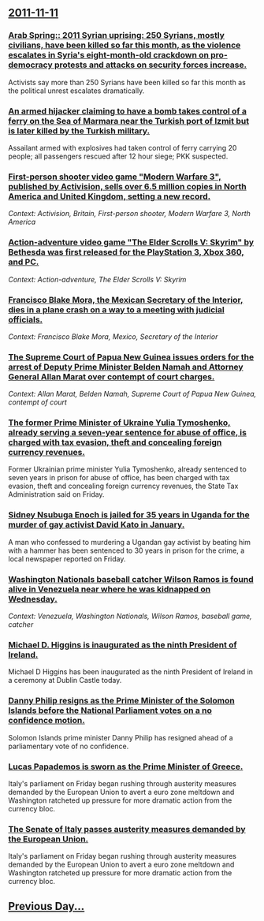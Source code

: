 ## [2011-11-11](/news/2011/11/11/index.md)

### [Arab Spring:: 2011 Syrian uprising: 250 Syrians, mostly civilians, have been killed so far this month, as the violence escalates in Syria's eight-month-old crackdown on pro-democracy protests and attacks on security forces increase. ](/news/2011/11/11/arab-spring-2011-syrian-uprising-250-syrians-mostly-civilians-have-been-killed-so-far-this-month-as-the-violence-escalates-in-syria-s.md)
Activists say more than 250 Syrians have been killed so far this month as the political unrest escalates dramatically. 

### [An armed hijacker claiming to have a bomb takes control of a ferry on the Sea of Marmara near the Turkish port of Izmit but is later killed by the Turkish military. ](/news/2011/11/11/an-armed-hijacker-claiming-to-have-a-bomb-takes-control-of-a-ferry-on-the-sea-of-marmara-near-the-turkish-port-of-izmit-but-is-later-killed.md)
Assailant armed with explosives had taken control of ferry carrying 20 people; all passengers rescued after 12 hour siege; PKK suspected.

### [First-person shooter video game "Modern Warfare 3", published by Activision, sells over 6.5 million copies in North America and United Kingdom, setting a new record. ](/news/2011/11/11/first-person-shooter-video-game-modern-warfare-3-published-by-activision-sells-over-6-5-million-copies-in-north-america-and-united-kingd.md)
_Context: Activision, Britain, First-person shooter, Modern Warfare 3, North America_

### [Action-adventure video game "The Elder Scrolls V: Skyrim" by Bethesda was first released for the PlayStation 3, Xbox 360, and PC.](/news/2011/11/11/action-adventure-video-game-the-elder-scrolls-v-skyrim-by-bethesda-was-first-released-for-the-playstation-3-xbox-360-and-pc.md)
_Context: Action-adventure, The Elder Scrolls V: Skyrim_

### [Francisco Blake Mora, the Mexican Secretary of the Interior, dies in a plane crash on a way to a meeting with judicial officials. ](/news/2011/11/11/francisco-blake-mora-the-mexican-secretary-of-the-interior-dies-in-a-plane-crash-on-a-way-to-a-meeting-with-judicial-officials.md)
_Context: Francisco Blake Mora, Mexico, Secretary of the Interior_

### [The Supreme Court of Papua New Guinea issues orders for the arrest of Deputy Prime Minister Belden Namah and Attorney General Allan Marat over contempt of court charges. ](/news/2011/11/11/the-supreme-court-of-papua-new-guinea-issues-orders-for-the-arrest-of-deputy-prime-minister-belden-namah-and-attorney-general-allan-marat-ov.md)
_Context: Allan Marat, Belden Namah, Supreme Court of Papua New Guinea, contempt of court_

### [The former Prime Minister of Ukraine Yulia Tymoshenko, already serving a seven-year sentence for abuse of office, is charged with tax evasion, theft and concealing foreign currency revenues. ](/news/2011/11/11/the-former-prime-minister-of-ukraine-yulia-tymoshenko-already-serving-a-seven-year-sentence-for-abuse-of-office-is-charged-with-tax-evasio.md)
Former Ukrainian prime minister Yulia Tymoshenko, already sentenced to seven years in prison for abuse of office, has been charged with tax evasion, theft and concealing foreign currency revenues, the State Tax Administration said on Friday.

### [Sidney Nsubuga Enoch is jailed for 35 years in Uganda for the murder of gay activist David Kato in January. ](/news/2011/11/11/sidney-nsubuga-enoch-is-jailed-for-35-years-in-uganda-for-the-murder-of-gay-activist-david-kato-in-january.md)
A man who confessed to murdering a Ugandan gay activist by beating him with a hammer has been sentenced to 30 years in prison for the crime, a local newspaper reported on Friday.

### [Washington Nationals baseball catcher Wilson Ramos is found alive in Venezuela near where he was kidnapped on Wednesday. ](/news/2011/11/11/washington-nationals-baseball-catcher-wilson-ramos-is-found-alive-in-venezuela-near-where-he-was-kidnapped-on-wednesday.md)
_Context: Venezuela, Washington Nationals, Wilson Ramos, baseball game, catcher_

### [Michael D. Higgins is inaugurated as the ninth President of Ireland. ](/news/2011/11/11/michael-d-higgins-is-inaugurated-as-the-ninth-president-of-ireland.md)
Michael D Higgins has been inaugurated as the ninth President of Ireland in a ceremony at Dublin Castle today.

### [Danny Philip resigns as the Prime Minister of the Solomon Islands before the National Parliament votes on a no confidence motion. ](/news/2011/11/11/danny-philip-resigns-as-the-prime-minister-of-the-solomon-islands-before-the-national-parliament-votes-on-a-no-confidence-motion.md)
Solomon Islands prime minister Danny Philip has resigned ahead of a parliamentary vote of no confidence.

### [Lucas Papademos is sworn as the Prime Minister of Greece. ](/news/2011/11/11/lucas-papademos-is-sworn-as-the-prime-minister-of-greece.md)
Italy&#039;s parliament on Friday began rushing through austerity measures demanded by the European Union to avert a euro zone meltdown and Washington ratcheted up pressure for more dramatic action from the currency bloc.

### [The Senate of Italy passes austerity measures demanded by the European Union. ](/news/2011/11/11/the-senate-of-italy-passes-austerity-measures-demanded-by-the-european-union.md)
Italy&#039;s parliament on Friday began rushing through austerity measures demanded by the European Union to avert a euro zone meltdown and Washington ratcheted up pressure for more dramatic action from the currency bloc.

## [Previous Day...](/news/2011/11/10/index.md)


